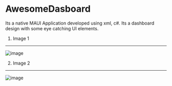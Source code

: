 # AwesomeDasboard
Its a native MAUI Application developed using xml, c#. Its a dashboard design with some eye catching UI elements.

1) Image 1
-----------
![image](https://user-images.githubusercontent.com/20930410/204598010-99d27f4c-c14c-43f9-8618-376c4d87107d.png)


2) Image 2
-----------
![image](https://user-images.githubusercontent.com/20930410/204598287-c87c7be6-9180-4175-b550-2387401f0239.png)
